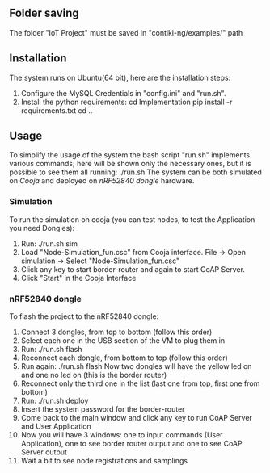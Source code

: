 ## Folder saving
The folder "IoT Project" must be saved in "contiki-ng/examples/" path

## Installation
The system runs on Ubuntu(64 bit), here are the installation steps:
1. Configure the MySQL Credentials in "config.ini" and "run.sh".
2. Install the python requirements:
   cd Implementation
   pip install -r requirements.txt
   cd ..

## Usage
To simplify the usage of the system the bash script "run.sh" implements various commands; 
here will be shown only the necessary ones, but it is possible to see them all running:
    ./run.sh
The system can be both simulated on *Cooja* and deployed on *nRF52840 dongle* hardware.

### Simulation
To run the simulation on cooja (you can test nodes, to test the Application you need Dongles):
1. Run:
    ./run.sh sim
2. Load "Node-Simulation_fun.csc" from Cooja interface.
    File -> Open simulation -> Select "Node-Simulation_fun.csc"
3. Click any key to start border-router and again to start CoAP Server.
4. Click "Start" in the Cooja Interface

### nRF52840 dongle

To flash the project to the nRF52840 dongle:
1. Connect 3 dongles, from top to bottom (follow this order)
2. Select each one in the USB section of the VM to plug them in
3. Run:
  ./run.sh flash
4. Reconnect each dongle, from bottom to top (follow this order)
5. Run again:
  ./run.sh flash
   Now two dongles will have the yellow led on and one no led on (this is the border router)
6. Reconnect only the third one in the list (last one from top, first one from bottom)
7. Run:
  ./run.sh deploy
8. Insert the system password for the border-router
9. Come back to the main window and click any key to run CoAP Server and User Application
10. Now you will have 3 windows: one to input commands (User Application), one to see border router output and
    one to see CoAP Server output
11. Wait a bit to see node registrations and samplings

